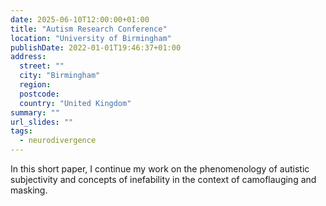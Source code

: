 ```yaml
---
date: 2025-06-10T12:00:00+01:00
title: "Autism Research Conference"
location: "University of Birmingham"
publishDate: 2022-01-01T19:46:37+01:00
address:
  street: ""
  city: "Birmingham"
  region:
  postcode:
  country: "United Kingdom"
summary: ""
url_slides: ""
tags:
  - neurodivergence
---
```


In this short paper, I continue my work on the phenomenology of autistic subjectivity and concepts of inefability in the context of camoflauging and masking.